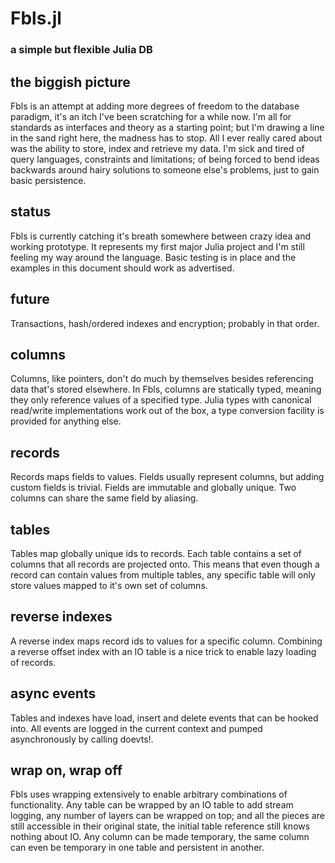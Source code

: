 # Fbls.jl
### a simple but flexible Julia DB

## the biggish picture
Fbls is an attempt at adding more degrees of freedom to the database paradigm, it's an itch I've been scratching for a while now. I'm all for standards as interfaces and theory as a starting point; but I'm drawing a line in the sand right here, the madness has to stop. All I ever really cared about was the ability to store, index and retrieve my data. I'm sick and tired of query languages, constraints and limitations; of being forced to bend ideas backwards around hairy solutions to someone else's problems, just to gain basic persistence.

## status
Fbls is currently catching it's breath somewhere between crazy idea and working prototype. It represents my first major Julia project and I'm still feeling my way around the language. Basic testing is in place and the examples in this document should work as advertised.

## future
Transactions, hash/ordered indexes and encryption; probably in that order.

## columns
Columns, like pointers, don't do much by themselves besides referencing data that's stored elsewhere. In Fbls, columns are statically typed, meaning they only reference values of a specified type. Julia types with canonical read/write implementations work out of the box, a type conversion facility is provided for anything else.

## records
Records maps fields to values. Fields usually represent columns, but adding custom fields is trivial. Fields are immutable and globally unique. Two columns can share the same field by aliasing.

## tables
Tables map globally unique ids to records. Each table contains a set of columns that all records are projected onto. This means that even though a record can contain values from multiple tables, any specific table will only store values mapped to it's own set of columns. 

## reverse indexes
A reverse index maps record ids to values for a specific column. Combining a reverse offset index with an IO table is a nice trick to enable lazy loading of records.

## async events
Tables and indexes have load, insert and delete events that can be hooked into. All events are logged in the current context and pumped asynchronously by calling doevts!.

## wrap on, wrap off
Fbls uses wrapping extensively to enable arbitrary combinations of functionality. Any table can be wrapped by an IO table to add stream logging, any number of layers can be wrapped on top; and all the pieces are still accessible in their original state, the initial table reference still knows nothing about IO. Any column can be made temporary, the same column can even be temporary in one table and persistent in another.